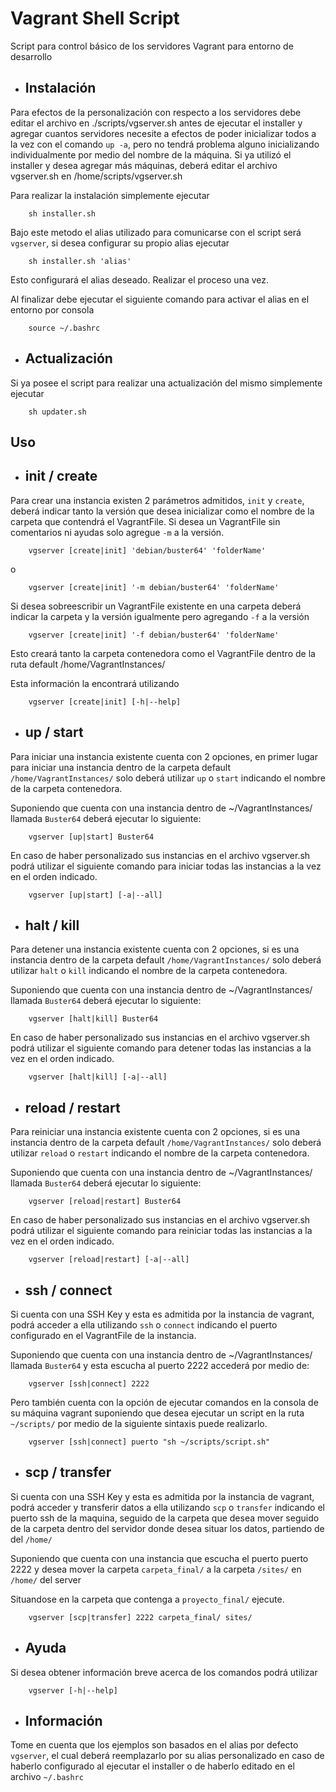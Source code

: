 # Vagrant Shell Script

Script para control básico de los servidores Vagrant para entorno de desarrollo

* ## Instalación

Para efectos de la personalización con respecto a los servidores debe editar el archivo en ./scripts/vgserver.sh antes de ejecutar el installer y agregar cuantos servidores necesite a efectos de poder inicializar todos a la vez con el comando `up -a`, pero no tendrá problema alguno inicializando individualmente por medio del nombre de la máquina. Si ya utilizó el installer y desea agregar más máquinas, deberá editar el archivo vgserver.sh en /home/scripts/vgserver.sh

Para realizar la instalación simplemente ejecutar

```shell
    sh installer.sh
```

Bajo este metodo el alias utilizado para comunicarse con el script será `vgserver`, si desea configurar su propio alias ejecutar

```shell
    sh installer.sh 'alias'
```

Esto configurará el alias deseado. Realizar el proceso una vez.

Al finalizar debe ejecutar el siguiente comando para activar el alias en el entorno por consola

```shell
    source ~/.bashrc
```

* ## Actualización

Si ya posee el script para realizar una actualización del mismo simplemente ejecutar

```shell
    sh updater.sh
```

## Uso

* ## init / create

Para crear una instancia existen 2 parámetros admitidos, `init` y `create`, deberá indicar tanto la versión que desea inicializar como el nombre de la carpeta que contendrá el VagrantFile. Si desea un VagrantFile sin comentarios ni ayudas solo agregue `-m` a la versión.

```shell
    vgserver [create|init] 'debian/buster64' 'folderName'
```

o

```shell
    vgserver [create|init] '-m debian/buster64' 'folderName'
```

Si desea sobreescribir un VagrantFile existente en una carpeta deberá indicar la carpeta y la versión igualmente pero agregando `-f` a la versión

```shell
    vgserver [create|init] '-f debian/buster64' 'folderName'
```

Esto creará tanto la carpeta contenedora como el VagrantFile dentro de la ruta default /home/VagrantInstances/

Esta información la encontrará utilizando

```shell
    vgserver [create|init] [-h|--help]
```

* ## up / start

Para iniciar una instancia existente cuenta con 2 opciones, en primer lugar para iniciar una instancia dentro de la carpeta default `/home/VagrantInstances/` solo deberá utilizar `up` o `start` indicando el nombre de la carpeta contenedora.

Suponiendo que cuenta con una instancia dentro de ~/VagrantInstances/ llamada `Buster64` deberá ejecutar lo siguiente:

```shell
    vgserver [up|start] Buster64
```

En caso de haber personalizado sus instancias en el archivo vgserver.sh podrá utilizar el siguiente comando para iniciar todas las instancias a la vez en el orden indicado.

```shell
    vgserver [up|start] [-a|--all]
```

* ## halt / kill

Para detener una instancia existente cuenta con 2 opciones, si es una instancia dentro de la carpeta default `/home/VagrantInstances/` solo deberá utilizar `halt` o `kill` indicando el nombre de la carpeta contenedora.

Suponiendo que cuenta con una instancia dentro de ~/VagrantInstances/ llamada `Buster64` deberá ejecutar lo siguiente:

```shell
    vgserver [halt|kill] Buster64
```

En caso de haber personalizado sus instancias en el archivo vgserver.sh podrá utilizar el siguiente comando para detener todas las instancias a la vez en el orden indicado.

```shell
    vgserver [halt|kill] [-a|--all]
```

* ## reload / restart

Para reiniciar una instancia existente cuenta con 2 opciones, si es una instancia dentro de la carpeta default `/home/VagrantInstances/` solo deberá utilizar `reload` o `restart` indicando el nombre de la carpeta contenedora.

Suponiendo que cuenta con una instancia dentro de ~/VagrantInstances/ llamada `Buster64` deberá ejecutar lo siguiente:

```shell
    vgserver [reload|restart] Buster64
```

En caso de haber personalizado sus instancias en el archivo vgserver.sh podrá utilizar el siguiente comando para reiniciar todas las instancias a la vez en el orden indicado.

```shell
    vgserver [reload|restart] [-a|--all]
```

* ## ssh / connect

Si cuenta con una SSH Key y esta es admitida por la instancia de vagrant, podrá acceder a ella utilizando `ssh` o `connect` indicando el puerto configurado en el VagrantFile de la instancia.

Suponiendo que cuenta con una instancia dentro de ~/VagrantInstances/ llamada `Buster64` y esta escucha al puerto 2222 accederá por medio de:

```shell
    vgserver [ssh|connect] 2222
```

Pero también cuenta con la opción de ejecutar comandos en la consola de su máquina vagrant suponiendo que desea ejecutar un script en la ruta `~/scripts/` por medio de la siguiente sintaxis puede realizarlo.

```shell
    vgserver [ssh|connect] puerto "sh ~/scripts/script.sh"
```

* ## scp / transfer

Si cuenta con una SSH Key y esta es admitida por la instancia de vagrant, podrá acceder y transferir datos a ella utilizando `scp` o `transfer` indicando el puerto ssh de la maquina, seguido de la carpeta que desea mover seguido de la carpeta dentro del servidor donde desea situar los datos, partiendo de del `/home/`

Suponiendo que cuenta con una instancia que escucha el puerto puerto 2222 y desea mover la carpeta `carpeta_final/` a la carpeta `/sites/` en `/home/` del server

Situandose en la carpeta que contenga a `proyecto_final/` ejecute.

```shell
    vgserver [scp|transfer] 2222 carpeta_final/ sites/
```

* ## Ayuda

Si desea obtener información breve acerca de los comandos podrá utilizar

```shell
    vgserver [-h|--help]
```

* ## Información

Tome en cuenta que los ejemplos son basados en el alias por defecto `vgserver`, el cual deberá reemplazarlo por su alias personalizado en caso de haberlo configurado al ejecutar el installer o de haberlo editado en el archivo `~/.bashrc`
